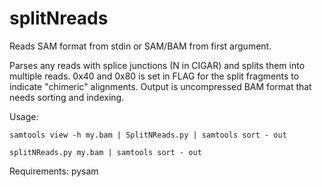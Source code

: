 splitNreads
===========

Reads SAM format from stdin or SAM/BAM from first argument.

Parses any reads with splice junctions (N in CIGAR) and splits them into
multiple reads. 0x40 and 0x80 is set in FLAG for the split fragments to 
indicate "chimeric" alignments. Output is uncompressed BAM format that 
needs sorting and indexing.

Usage:

```samtools view -h my.bam | SplitNReads.py | samtools sort - out```

```splitNReads.py my.bam | samtools sort - out```

Requirements:
pysam
